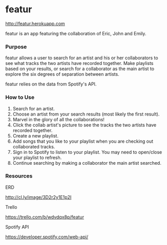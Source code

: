 # featur
http://featur.herokuapp.com

featur is an app featuring the collaboration of Eric, John and Emily.

### Purpose
featur allows a user to search for an artist and his or her collaborators to see what tracks the two artists have recorded together. Make playlists based on your results, or search for a collaborator as the main artist to explore the six degrees of separation between artists.

featur relies on the data from Spotify's API.

### How to Use
1. Search for an artist.
2. Choose an artist from your search results (most likely the first result).
3. Marvel in the glory of all the collaborations!
3. Click the collab artist's picture to see the tracks the two artists have recorded together.
4. Create a new playlist. 
5. Add songs that you like to your playlist when you are checking out collaborated tracks.
6. Sign in to Spotify to listen to your playlist. You may need to open/close your playlist to refresh.
7. Continue searching by making a collaborator the main artist searched.

### Resources
ERD

http://cl.ly/image/3D2r2y1E1p2I

Trello

https://trello.com/b/wdvdqx8p/featur

Spotify API

https://developer.spotify.com/web-api/




